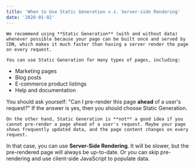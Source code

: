 ```yaml
---
title: 'When to Use Static Generation v.s. Server-side Rendering'
date: '2020-01-02'
---
```


    We recommend using **Static Generation** (with and without data) whenever possible because your page can be built once and served by CDN, which makes it much faster than having a server render the page on every request.

    You can use Static Generation for many types of pages, including:

- Marketing pages
- Blog posts
- E-commerce product listings
- Help and documentation

You should ask yourself: "Can I pre-render this page **ahead** of a user's request?" If the answer is yes, then you should choose Static Generation.

    On the other hand, Static Generation is **not** a good idea if you cannot pre-render a page ahead of a user's request. Maybe your page shows frequently updated data, and the page content changes on every request.

In that case, you can use **Server-Side Rendering**. It will be slower, but the pre-rendered page will always be up-to-date. Or you can skip pre-rendering and use client-side JavaScript to populate data.